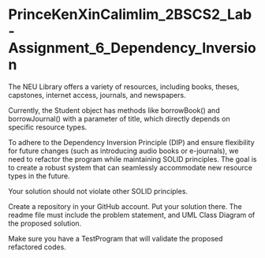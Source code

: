 # PrinceKenXinCalimlim_2BSCS2_Lab-Assignment_6_Dependency_Inversion

The NEU Library offers a variety of resources, including books, theses, capstones, internet access, journals, and newspapers.

Currently, the Student object has methods like borrowBook() and borrowJournal() with a parameter of title, which directly depends on specific resource types.

To adhere to the Dependency Inversion Principle (DIP) and ensure flexibility for future changes (such as introducing audio books or e-journals), we need to refactor the program while maintaining SOLID principles. The goal is to create a robust system that can seamlessly accommodate new resource types in the future.

Your solution should not violate other SOLID principles.

Create a repository in your GitHub account. Put your solution there. The readme file must include the problem statement, and UML Class Diagram of the proposed solution.

Make sure you have a TestProgram that will validate the proposed refactored codes.